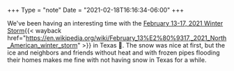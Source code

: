 +++
Type = "note"
Date = "2021-02-18T16:16:34-06:00"
+++

We've been having an interesting time with the [February 13-17, 2021 Winter Storm](https://en.wikipedia.org/wiki/February_13%E2%80%9317,_2021_North_American_winter_storm){{< wayback href="https://en.wikipedia.org/wiki/February_13%E2%80%9317,_2021_North_American_winter_storm" >}} in Texas 🥶. The snow was nice at first, but the ice and neighbors and friends without heat and with frozen pipes flooding their homes makes me fine with not having snow in Texas for a while.
